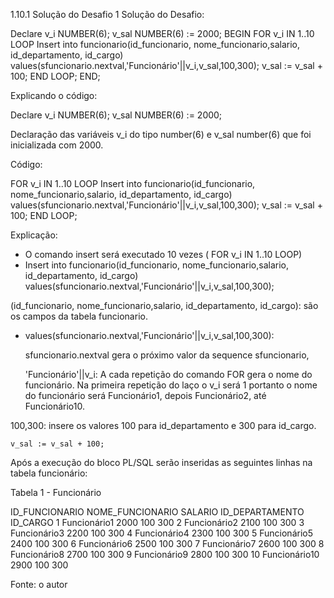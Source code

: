 
1.10.1 Solução do Desafio 1
Solução do Desafio:

Declare 
  v_i NUMBER(6);
  v_sal NUMBER(6) := 2000;
BEGIN
  FOR v_i IN 1..10 LOOP
    Insert into funcionario(id_funcionario, nome_funcionario,salario, id_departamento, id_cargo) values(sfuncionario.nextval,'Funcionário'||v_i,v_sal,100,300);
    v_sal := v_sal + 100;
END LOOP;
END;

Explicando o código:

Declare 
  v_i NUMBER(6);
  v_sal NUMBER(6) := 2000;


Declaração das variáveis v_i do tipo number(6) e v_sal number(6) que foi inicializada com 2000.

Código:



FOR v_i IN 1..10 LOOP
    Insert into funcionario(id_funcionario, nome_funcionario,salario, id_departamento, id_cargo) values(sfuncionario.nextval,'Funcionário'||v_i,v_sal,100,300);
    v_sal := v_sal + 100;
END LOOP;

Explicação:

- O comando insert será executado 10 vezes (  FOR v_i IN 1..10 LOOP)
 -   Insert into funcionario(id_funcionario, nome_funcionario,salario, id_departamento, id_cargo) values(sfuncionario.nextval,'Funcionário'||v_i,v_sal,100,300);

 (id_funcionario, nome_funcionario,salario, id_departamento, id_cargo):  são os campos da tabela funcionario.

 - values(sfuncionario.nextval,'Funcionário'||v_i,v_sal,100,300):  

   sfuncionario.nextval gera o próximo valor da sequence sfuncionario, 

   'Funcionário'||v_i: A cada repetição do comando FOR gera o nome do funcionário. Na primeira repetição do laço o v_i será 1 portanto o nome do funcionário será Funcionário1, depois Funcionário2, até Funcionário10.

  100,300: insere os valores 100 para id_departamento e 300 para id_cargo.

    v_sal := v_sal + 100;

Após a execução do bloco PL/SQL serão inseridas as seguintes linhas na tabela funcionário:

Tabela 1 - Funcionário

ID_FUNCIONARIO	NOME_FUNCIONARIO	SALARIO	ID_DEPARTAMENTO	ID_CARGO
1	Funcionário1	2000	100	300
2	Funcionário2	2100	100	300
3	Funcionário3	2200	100	300
4	Funcionário4	2300	100	300
5	Funcionário5	2400	100	300
6	Funcionário6	2500	100	300
7	Funcionário7	2600	100	300
8	Funcionário8	2700	100	300
9	Funcionário9	2800	100	300
10	Funcionário10	2900	100	300


Fonte: o autor

